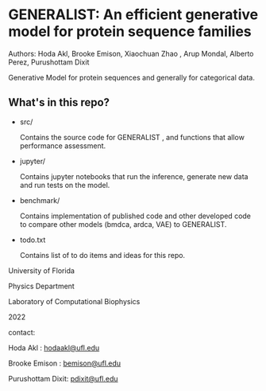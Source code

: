 # GENERALIST: An efficient generative model for protein sequence families
Authors: Hoda Akl, Brooke Emison, Xiaochuan Zhao , Arup Mondal, Alberto Perez, Purushottam Dixit

Generative Model for protein sequences and generally for categorical data. 

## What's in this repo? 
- src/ 

    Contains the source code for GENERALIST , and functions that allow performance assessment.

- jupyter/

    Contains jupyter notebooks that run the inference, generate new data and run tests on the model. 

- benchmark/

    Contains implementation of published code and other developed code to compare other models (bmdca, ardca, VAE) to GENERALIST.

- todo.txt

    Contains list of to do items and ideas for this repo.  


University of Florida  

Physics Department 

Laboratory of Computational Biophysics

2022

contact: 

Hoda Akl : hodaakl@ufl.edu 

Brooke Emison : bemison@ufl.edu

Purushottam Dixit: pdixit@ufl.edu
